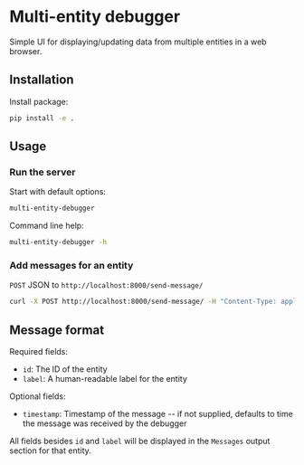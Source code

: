 # Multi-entity debugger

Simple UI for displaying/updating data from multiple entities in a web browser.

## Installation

Install package:

```sh
pip install -e .
```

## Usage

### Run the server

Start with default options:

```sh
multi-entity-debugger
```

Command line help:

```sh
multi-entity-debugger -h
```

### Add messages for an entity

`POST` JSON to `http://localhost:8000/send-message/`

```sh
curl -X POST http://localhost:8000/send-message/ -H "Content-Type: application/json" -d '{"id":"agent_1", "label":"Agent 1", "message":"hello world"}'
```

## Message format

Required fields:

 * `id`: The ID of the entity
 * `label`: A human-readable label for the entity

Optional fields:

 * `timestamp`: Timestamp of the message -- if not supplied, defaults to time the message was received by the debugger

All fields besides `id` and `label` will be displayed in the `Messages` output section for that entity.
